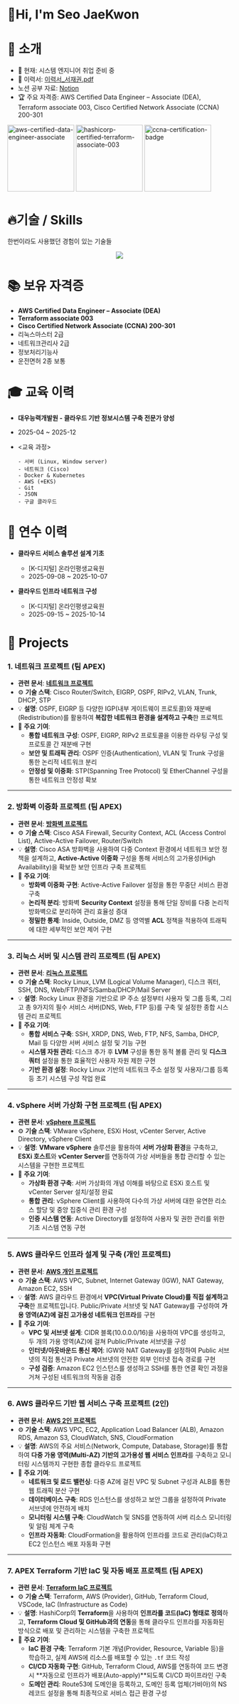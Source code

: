 #  👋Hi, I'm Seo JaeKwon


# 📂 소개
- 🌱 현재: 시스템 엔지니어 취업 준비 중  
- 📝 이력서: [이력서_서재권.pdf]()
- 노션 공부 자료: [Notion](https://www.notion.so/Notion-26fd5fed034680ffab0fe04d41562d2e)
- 🏆 주요 자격증: AWS Certified Data Engineer – Associate (DEA), Terraform associate 003, Cisco Certified Network Associate (CCNA) 200-301
<div align="left">
  <img width="150" height="auto" alt="aws-certified-data-engineer-associate" src="https://github.com/user-attachments/assets/36163081-9f97-461a-9f72-d27f896fcdb3" />
  <img width="150" height="auto" alt="hashicorp-certified-terraform-associate-003" src="https://github.com/user-attachments/assets/771c2bcf-0001-4af9-bc04-dc473f02ad83" />
  <img width="150" height="auto" alt="ccna-certification-badge" src="https://images.credly.com/size/680x680/images/683783d8-eaac-4c37-a14d-11bd8a36321d/ccna_600.png" />
</div>


# 🔥기술 / Skills
한번이라도 사용했던 경험이 있는 기술들
<p align="center">
  <a href="https://skillicons.dev">
    <img src="https://skillicons.dev/icons?i=aws,kubernetes,docker,terraform,linux,gcp,visualstudio,vscode,git,windows,notion" />
  </a>
</p>


# 📚 보유 자격증

- **AWS Certified Data Engineer – Associate (DEA)**
- **Terraform associate 003**
- **Cisco Certified Network Associate (CCNA) 200-301**
- 리눅스마스터 2급
- 네트워크관리사 2급
- 정보처리기능사
- 운전면허 2종 보통
  

# 🎓 교육 이력
- **대우능력개발원 - 클라우드 기반 정보시스템 구축 전문가 양성**
- 2025-04 ~ 2025-12
- <교육 과정> 
  
      - 서버 (Linux, Window server)
      - 네트워크 (Cisco)
      - Docker & Kubernetes
      - AWS (+EKS)
      - Git
      - JSON
      - 구글 클라우드


# 🔧 연수 이력
- **클라우드 서비스 솔루션 설계 기초**
  - [K-디지털] 온라인평생교육원
  - 2025-09-08 ~ 2025-10-07
 
     
- **클라우드 인프라 네트워크 구성**
  - [K-디지털] 온라인평생교육원
  - 2025-09-15 ~ 2025-10-14


# 💼 Projects
### 1. 네트워크 프로젝트 (팀 APEX)
- **관련 문서**: [**네트워크 프로젝트**](https://docs.google.com/viewer?url=https://raw.githubusercontent.com/sjg1894/sjg1894/main/docs/2_APEX%20network_project.pdf&embedded=true)
- ⚙️ **기술 스택**: Cisco Router/Switch, EIGRP, OSPF, RIPv2, VLAN, Trunk, DHCP, STP
- 💡 **설명**: OSPF, EIGRP 등 다양한 IGP(내부 게이트웨이 프로토콜)와 재분배(Redistribution)를 활용하여 **복잡한 네트워크 환경을 설계하고 구축**한 프로젝트
- 🎯 **주요 기여**:
    - **통합 네트워크 구성**: OSPF, EIGRP, RIPv2 프로토콜을 이용한 라우팅 구성 및 프로토콜 간 재분배 구현
    - **보안 및 트래픽 관리**: OSPF 인증(Authentication), VLAN 및 Trunk 구성을 통한 논리적 네트워크 분리
    - **안정성 및 이중화**: STP(Spanning Tree Protocol) 및 EtherChannel 구성을 통한 네트워크 안정성 확보
---
 
### 2. 방화벽 이중화 프로젝트 (팀 APEX)
- **관련 문서**: [**방화벽 프로젝트**](https://docs.google.com/viewer?url=https://raw.githubusercontent.com/sjg1894/sjg1894/main/docs/team2%20apex%20firewall%20project.pdf&embedded=true)
- ⚙️ **기술 스택**: Cisco ASA Firewall, Security Context, ACL (Access Control List), Active-Active Failover, Router/Switch
- 💡 **설명**: Cisco ASA 방화벽을 사용하여 다중 Context 환경에서 네트워크 보안 정책을 설계하고, **Active-Active 이중화** 구성을 통해 서비스의 고가용성(High Availability)을 확보한 보안 인프라 구축 프로젝트
- 🎯 **주요 기여**:
    - **방화벽 이중화 구현**: Active-Active Failover 설정을 통한 무중단 서비스 환경 구축
    - **논리적 분리**: 방화벽 **Security Context** 설정을 통해 단일 장비를 다중 논리적 방화벽으로 분리하여 관리 효율성 증대
    - **정밀한 통제**: Inside, Outside, DMZ 등 영역별 **ACL** 정책을 적용하여 트래픽에 대한 세부적인 보안 제어 구현
---

### 3. 리눅스 서버 및 시스템 관리 프로젝트 (팀 APEX)
- **관련 문서**: [**리눅스 프로젝트**](https://docs.google.com/viewer?url=https://raw.githubusercontent.com/sjg1894/sjg1894/main/docs/apex%20%EB%A6%AC%EB%88%85%EC%8A%A4%20%ED%94%84%EB%A1%9C%EC%A0%9D%ED%8A%B8.pdf&embedded=true)
- ⚙️ **기술 스택**: Rocky Linux, LVM (Logical Volume Manager), 디스크 쿼터, SSH, DNS, Web/FTP/NFS/Samba/DHCP/Mail Server
- 💡 **설명**: Rocky Linux 환경을 기반으로 IP 주소 설정부터 사용자 및 그룹 등록, 그리고 총 9가지의 필수 서비스 서버(DNS, Web, FTP 등)를 구축 및 설정한 종합 시스템 관리 프로젝트
- 🎯 **주요 기여**:
    - **통합 서비스 구축**: SSH, XRDP, DNS, Web, FTP, NFS, Samba, DHCP, Mail 등 다양한 서버 서비스 설정 및 기능 구현
    - **시스템 자원 관리**: 디스크 추가 후 **LVM** 구성을 통한 동적 볼륨 관리 및 **디스크 쿼터** 설정을 통한 효율적인 사용자 자원 제한 구현
    - **기반 환경 설정**: Rocky Linux 기반의 네트워크 주소 설정 및 사용자/그룹 등록 등 초기 시스템 구성 작업 완료
---

### 4. vSphere 서버 가상화 구현 프로젝트 (팀 APEX)
- **관련 문서**: [**vSphere 프로젝트**](https://docs.google.com/viewer?url=https://raw.githubusercontent.com/sjg1894/sjg1894/main/docs/2%EC%A1%B0_APEX_vSphere.pdf&embedded=true)
- ⚙️ **기술 스택**: VMware vSphere, ESXi Host, vCenter Server, Active Directory, vSphere Client
- 💡 **설명**: **VMware vSphere** 솔루션을 활용하여 **서버 가상화 환경**을 구축하고, **ESXi 호스트**와 **vCenter Server**를 연동하여 가상 서버들을 통합 관리할 수 있는 시스템을 구현한 프로젝트
- 🎯 **주요 기여**:
    - **가상화 환경 구축**: 서버 가상화의 개념 이해를 바탕으로 ESXi 호스트 및 vCenter Server 설치/설정 완료
    - **통합 관리**: vSphere Client를 사용하여 다수의 가상 서버에 대한 유연한 리소스 할당 및 중앙 집중식 관리 환경 구성
    - **인증 시스템 연동**: Active Directory를 설정하여 사용자 및 권한 관리를 위한 기초 시스템 연동 구현
---

### 5. AWS 클라우드 인프라 설계 및 구축 (개인 프로젝트)
- **관련 문서**: [**AWS 개인 프로젝트**](https://docs.google.com/viewer?url=https://raw.githubusercontent.com/sjg1894/sjg1894/main/docs/AWS%20%EA%B0%9C%EC%9D%B8Project_%EC%84%9C%EC%9E%AC%EA%B6%8C.pdf&embedded=true)
- ⚙️ **기술 스택**: AWS VPC, Subnet, Internet Gateway (IGW), NAT Gateway, Amazon EC2, SSH
- 💡 **설명**: AWS 클라우드 환경에서 **VPC(Virtual Private Cloud)를 직접 설계하고 구축**한 프로젝트입니다. Public/Private 서브넷 및 NAT Gateway를 구성하여 **가용 영역(AZ)에 걸친 고가용성 네트워크 인프라**를 구현
- 🎯 **주요 기여**:
    - **VPC 및 서브넷 설계**: CIDR 블록(10.0.0.0/16)을 사용하여 VPC를 생성하고, 두 개의 가용 영역(AZ)에 걸쳐 Public/Private 서브넷을 구성
    - **인터넷/아웃바운드 통신 제어**: IGW와 NAT Gateway를 설정하여 Public 서브넷의 직접 통신과 Private 서브넷의 안전한 외부 인터넷 접속 경로를 구현
    - **구성 검증**: Amazon EC2 인스턴스를 생성하고 SSH를 통한 연결 확인 과정을 거쳐 구성된 네트워크의 작동을 검증
---

### 6. AWS 클라우드 기반 웹 서비스 구축 프로젝트 (2인)
- **관련 문서**: [**AWS 2인 프로젝트**](https://docs.google.com/viewer?url=https://raw.githubusercontent.com/sjg1894/sjg1894/main/docs/AWS%202%EC%9D%B8%20%ED%94%84%EB%A1%9C%EC%A0%9D%ED%8A%B8_%EC%84%9C%EC%9E%AC%EA%B6%8C_%EA%B9%80%EB%AF%BC%ED%98%B8.pdf&embedded=true)
- ⚙️ **기술 스택**: AWS VPC, EC2, Application Load Balancer (ALB), Amazon RDS, Amazon S3, CloudWatch, SNS, CloudFormation
- 💡 **설명**: AWS의 주요 서비스(Network, Compute, Database, Storage)를 통합하여 **다중 가용 영역(Multi-AZ) 기반의 고가용성 웹 서비스 인프라**를 구축하고 모니터링 시스템까지 구현한 종합 클라우드 프로젝트
- 🎯 **주요 기여**:
    - **네트워크 및 로드 밸런싱**: 다중 AZ에 걸친 VPC 및 Subnet 구성과 ALB를 통한 웹 트래픽 분산 구현
    - **데이터베이스 구축**: RDS 인스턴스를 생성하고 보안 그룹을 설정하여 Private 서브넷에 안전하게 배치
    - **모니터링 시스템 구축**: CloudWatch 및 SNS를 연동하여 서버 리소스 모니터링 및 알림 체계 구축
    - **인프라 자동화**: CloudFormation을 활용하여 인프라를 코드로 관리(IaC)하고 EC2 인스턴스 배포 자동화 구현
---

### 7. APEX Terraform 기반 IaC 및 자동 배포 프로젝트 (팀 APEX)
- **관련 문서**: [**Terraform IaC 프로젝트**](https://docs.google.com/viewer?url=https://raw.githubusercontent.com/sjg1894/sjg1894/main/docs/2_APEX_Terraform_Projcet.pdf&embedded=true)
- ⚙️ **기술 스택**: Terraform, AWS (Provider), GitHub, Terraform Cloud, VSCode, IaC (Infrastructure as Code)
- 💡 **설명**: HashiCorp의 **Terraform**을 사용하여 **인프라를 코드(IaC) 형태로 정의**하고, **Terraform Cloud 및 GitHub과의 연동**을 통해 클라우드 인프라를 자동화된 방식으로 배포 및 관리하는 시스템을 구축한 프로젝트
- 🎯 **주요 기여**:
    - **IaC 환경 구축**: Terraform 기본 개념(Provider, Resource, Variable 등)을 학습하고, 실제 AWS에 리소스를 배포할 수 있는 `.tf` 코드 작성
    - **CI/CD 자동화 구현**: GitHub, Terraform Cloud, AWS를 연동하여 코드 변경 시 **자동으로 인프라가 배포(Auto-apply)**되도록 CI/CD 파이프라인 구축
    - **도메인 관리**: Route53에 도메인을 등록하고, 도메인 등록 업체(가비아)의 NS 레코드 설정을 통해 최종적으로 서비스 접근 환경 구성
  
